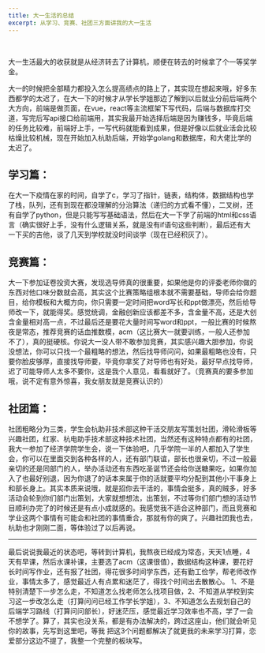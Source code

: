 ```yaml
---
title: 大一生活的总结
excerpt: 从学习、竞赛、社团三方面讲我的大一生活
---
```


​      

大一生活最大的收获就是从经济转去了计算机，顺便在转去的时候拿了个一等奖学金。

​      大一的时候把全部精力都投入怎么提高绩点的路上了，其实现在想起来哦，好多东西都学的太迟了，在大一下的时候才从学长学姐那边了解到以后就业分前后端两个大方向，前端是做页面，在vue，react等主流框架下写代码，后端与数据库打交道，写完后写api接口给前端用，其实我最开始选择后端是因为赚钱多，毕竟后端的任务比较难，前端好上手，一写代码就能看到成果，但是好像以后就业活会比较枯燥比较机械，现在开始加入杭助后端，开始学golang和数据库，和大佬比学的太迟了。



  <h2>学习篇：</h2>

​	在大一下疫情在家的时间，自学了c，学习了指针，链表，结构体，数据结构也学了栈，队列，还有到现在都没理解的分治算法（递归的方式看不懂），二叉树，还有自学了python，但是只能写写基础语法，然后在大一下学了前端的html和css语言（确实很好上手，没有什么逻辑关系，就是没有if语句这些判断），最后还有大一下买的吉他，谈了几天到学校就没时间谈学（现在已经积灰了）。



 <h2>竞赛篇：</h2> 

大一下参加证卷投资大赛，发现选导师真的很重要，如果他是你的评委老师你做的东西对他口味分数就会高，其实这个比赛策略组根本就不需要基础，导师会给你题目，给你模板和大概方向，你只需要一定时间把word写长和ppt做漂亮，然后给导师改一下，就能得奖。感觉统调，金融创新应该都差不多，含金量不高，还是大创含金量相对高一点，不过最后还是要花大量时间写word和ppt，一般比赛的时候熬夜是常态，推荐竞赛的话血推数模，acm（这比赛大一就要训练，一般人还参加不了），真的挺硬核。你说大一没人带不敢参加竞赛，其实感兴趣大胆参加，你说没想法，你可以只找一个最粗略的想法，然后找导师问问，如果最粗略也没有，只要你脸皮够厚，直接找导师要，毕竟你拿奖了对导师也有好处，最好早点找导师，迟了可能导师人太多不要你，这是我个人意见，看看就好了。（竞赛真的要多参加哦，说不定有意外惊喜，我女朋友就是竞赛认识的）



  <h2>社团篇：</h2>

社团粗略分为三类，学生会杭助非技术部这种干活交朋友写策划社团，滑轮滑板等兴趣社团，红家、杭电助手技术部这种技术社团，当然还有这种特点都有的社团，我大一参加了经济学院学生会，说一下体验吧，几乎学院一半的人都加入了学生会，你可以在里面交到各种各样的人，还有部门联谊，部长也很亲切，不过一般最亲切的还是同部门的人，举办活动还有东西吃圣诞节还会给你送糖果吃，如果你加入了也最好别退，因为你退了的话本来属于你的活就要平均分配到其他小干事身上和部长身上。其实本质来说哦，就是招你去干活的，事情会挺多，真的贼多，好多活动会轮到你们部门出策划，大家就想想法，出策划，不过等你们部门想的活动节目顺利办完了的时候还是有点小成就感的。我感觉我不适合这种部门，而且竞赛和学业这两个事情有可能会和社团的事情重合，那就有你的爽了。兴趣社团我也去，杭助也才刚刚二面，等体验过了以后再说。

---

  最后说说我最近的状态吧，等转到计算机，我熬夜已经成为常态，天天1点睡，4天有早课，然后水课补课，主要选了acm（这课很值），数据结构这种课，要花好长时间写作业，还有报了社团，得花很多时间学东西，还有勤工俭学，帮老师改作业，事情太多了，感觉最近人有点累和迷茫了，得找个时间出去散散心。
    1、不是特别清楚下一步怎么走，不知道怎么找老师怎么找项目做，2、不知道从学校到实习这一步改怎么走（打算问问已经工作学长学姐），3、不知道怎么去规划自己的后端学习路线（打算问问部长），好迷茫压，感觉最近学习效率也不高，学了一会不想学了。算了，其实也没关系，都是有办法解决的，跨过这座山，他们就会听见你的故事，先写到这里吧，等我 把这3个问题都解决了就更我的未来学习打算，恋爱部分这边不提了，我整一个完整的板块写。



